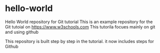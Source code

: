 # hello-world
Hello World repository for Git tutorial
This is an example repository for the Git tutoial on https://www.w3schools.com
This tutorila focues mainly on git and using github 

This repository is built step by step in the tutorial.
it now includes steps for Github
